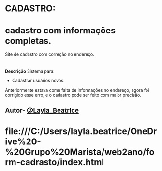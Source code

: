# CADASTRO:
# cadastro com informações completas.
Site de cadastro com correção no endereço.

#
**Descrição**
Sistema para:
- Cadastrar usuários novos.

Anteriormente estava comn falta de informações no endereço, agora foi corrigido esse erro, e o cadastro pode ser feito com maior precisão.

## Autor- [@Layla_Beatrice](https://www.github.com/laylabtrice)
# file:///C:/Users/layla.beatrice/OneDrive%20-%20Grupo%20Marista/web2ano/form-cadrasto/index.html